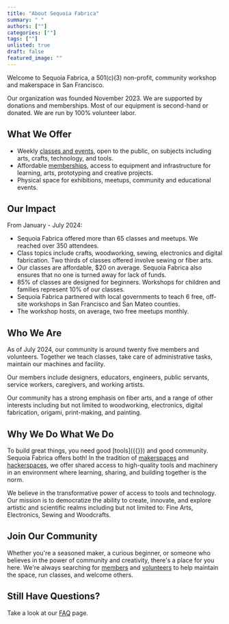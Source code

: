 ```yaml
---
title: "About Sequoia Fabrica"
summary: " "
authors: [""]
categories: [""]
tags: [""]
unlisted: true
draft: false
featured_image: ""
---
```



Welcome to Sequoia Fabrica, a 501(c)(3) non-profit, community workshop and makerspace in San Francisco.

Our organization was founded November 2023. We are supported by donations and memberships. Most of our equipment is second-hand or donated. We are run by 100% volunteer labor.

## What We Offer 

* Weekly [classes and events](/events), open to the public, on subjects including arts, crafts, technology, and tools. 
* Affordable [memberships](/membership), access to equipment and infrastructure for learning, arts, prototyping and creative projects.
* Physical space for exhibitions, meetups, community and educational events.

## Our Impact

From January - July 2024:
* Sequoia Fabrica offered more than 65 classes and meetups. We reached over 350 attendees.
* Class topics include crafts, woodworking, sewing, electronics and digital fabrication. Two thirds of classes offered involve sewing or fiber arts.
* Our classes are affordable, $20 on average. Sequoia Fabrica also ensures that no one is turned away for lack of funds.
* 85% of classes are designed for beginners. Workshops for children and families represent 10% of our classes.
* Sequoia Fabrica partnered with local governments to teach 6 free, off-site workshops in San Francisco and San Mateo counties.
* The workshop hosts, on average, two free meetups monthly.

## Who We Are

As of July 2024, our community is around twenty five members and volunteers. Together we teach classes, take care of administrative tasks, maintain our machines and facility. 

Our members include designers, educators, engineers, public servants, service workers, caregivers, and working artists. 

Our community has a strong emphasis on fiber arts, and a range of other interests including but not limited to woodworking, electronics, digital fabrication, origami, print-making, and painting. 

## Why We Do What We Do

To build great things, you need good [tools]({{<param wiki>}}) and good community. Sequoia Fabrica offers both! In the tradition of [makerspaces](https://www.makerspaces.com/what-is-a-makerspace/) and [hackerspaces](https://hackerspaces.org), we offer shared access to high-quality tools and machinery in an environment where learning, sharing, and building together is the norm. 

We believe in the transformative power of access to tools and technology. Our mission is to democratize the ability to create, innovate, and explore artistic and scientific realms including but not limited to: Fine Arts, Electronics, Sewing and Woodcrafts. 

## Join Our Community

Whether you're a seasoned maker, a curious beginner, or someone who believes in the power of community and creativity, there's a place for you here. We're always searching for [members](/membership) and [volunteers](https://wiki.sequoiafabrica.org/wiki/Volunteers) to help maintain the space, run classes, and welcome others. 

## Still Have Questions?

Take a look at our [FAQ](/faq) page.